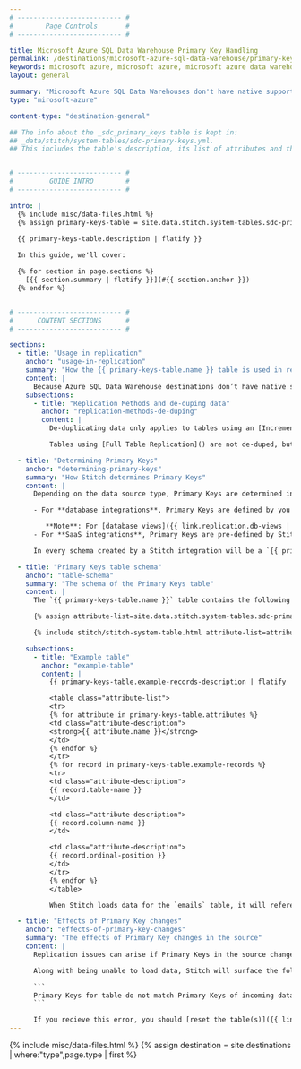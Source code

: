 ```yaml
---
# -------------------------- #
#        Page Controls       #
# -------------------------- #

title: Microsoft Azure SQL Data Warehouse Primary Key Handling
permalink: /destinations/microsoft-azure-sql-data-warehouse/primary-key-handling
keywords: microsoft azure, microsoft azure, microsoft azure data warehouse, microsoft azure etl, etl to microsoft azure
layout: general

summary: "Microsoft Azure SQL Data Warehouses don't have native support for Primary Keys. To ensure data can be de-duped during loading, Stitch will create a Primary Keys table for each integration schema."
type: "mirosoft-azure"

content-type: "destination-general"

## The info about the _sdc_primary_keys table is kept in: 
## _data/stitch/system-tables/sdc-primary-keys.yml.
## This includes the table's description, its list of attributes and their descriptions, etc.


# -------------------------- #
#         GUIDE INTRO        #
# -------------------------- #

intro: |
  {% include misc/data-files.html %}
  {% assign primary-keys-table = site.data.stitch.system-tables.sdc-primary-keys %}

  {{ primary-keys-table.description | flatify }}
  
  In this guide, we'll cover:

  {% for section in page.sections %}
  - [{{ section.summary | flatify }}](#{{ section.anchor }})
  {% endfor %}


# -------------------------- #
#      CONTENT SECTIONS      #
# -------------------------- #

sections:
  - title: "Usage in replication"
    anchor: "usage-in-replication"
    summary: "How the {{ primary-keys-table.name }} table is used in replication"
    content: |
      Because Azure SQL Data Warehouse destinations don’t have native support for Primary Keys, Stitch uses the `{{ primary-keys-table.name }}` table to store Primary Key information and de-dupe data during loading incrementally-replicated tables.
    subsections:
      - title: "Replication Methods and de-duping data"
        anchor: "replication-methods-de-duping"
        content: |
          De-duplicating data only applies to tables using an [Incremental Replication Method]({{ link.replication.rep-methods | prepend: site.baseurl }}). This ensures that only the most recent version of a record is loaded into the table.

          Tables using [Full Table Replication]() are not de-duped, but loaded in full during each replication job.

  - title: "Determining Primary Keys"
    anchor: "determining-primary-keys"
    summary: "How Stitch determines Primary Keys"
    content: |
      Depending on the data source type, Primary Keys are determined in one of two ways:

      - For **database integrations**, Primary Keys are defined by you in the source database. This will usually be columns with a Primary Key constrant or some other equivalent, depending on the type of database being used.

         **Note**: For [database views]({{ link.replication.db-views | prepend: site.baseurl }}) you set to replicate in Stitch, the Primary Key will be the field you define for the view during setup.
      - For **SaaS integrations**, Primary Keys are pre-defined by Stitch. Refer to the [schema documentation for your SaaS integration]({{ link.integrations.saas | prepend: site.baseurl }}) for info on the Primary Keys Stitch uses for specific tables.

      In every schema created by a Stitch integration will be a `{{ primary-keys-table.name }}` table. The Primary Key data for every table set to replicate will be stored in this table.

  - title: "Primary Keys table schema"
    anchor: "table-schema"
    summary: "The schema of the Primary Keys table"
    content: |
      The `{{ primary-keys-table.name }}` table contains the following columns:

      {% assign attribute-list=site.data.stitch.system-tables.sdc-primary-keys.attributes %}

      {% include stitch/stitch-system-table.html attribute-list=attribute-list %}

    subsections:
      - title: "Example table"
        anchor: "example-table"
        content: |
          {{ primary-keys-table.example-records-description | flatify | markdownify }}

          <table class="attribute-list">
          <tr>
          {% for attribute in primary-keys-table.attributes %}
          <td class="attribute-description">
          <strong>{{ attribute.name }}</strong>
          </td>
          {% endfor %}
          </tr>
          {% for record in primary-keys-table.example-records %}
          <tr>
          <td class="attribute-description">
          {{ record.table-name }}
          </td>

          <td class="attribute-description">
          {{ record.column-name }}
          </td>

          <td class="attribute-description">
          {{ record.ordinal-position }}
          </td>
          </tr>
          {% endfor %}
          </table>

          When Stitch loads data for the `emails` table, it will reference these records in `{{ primary-keys-table.name }}` to de-duplicate the data. This will ensure that only the most recent version of a record exists in the `emails` table.

  - title: "Effects of Primary Key changes"
    anchor: "effects-of-primary-key-changes"
    summary: "The effects of Primary Key changes in the source"
    content: |
      Replication issues can arise if Primary Keys in the source change, or if data in the `{{ primary-keys-table.name }}` is incorrectly altered or removed.

      Along with being unable to load data, Stitch will surface the following error if this occurs:

      ```
      Primary Keys for table do not match Primary Keys of incoming data
      ```

      If you recieve this error, you should [reset the table(s)]({{ link.replication.reset-rep-keys | prepend: site.baseurl }}) mentioned in the error. This will queue a full re-replication of the table, which will ensure Primary Keys are correctly captured and used to de-dupe data when loading.
---
```

{% include misc/data-files.html %}
{% assign destination = site.destinations | where:"type",page.type | first %}